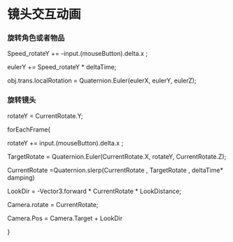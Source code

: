 # 镜头交互动画

### 旋转角色或者物品

Speed\_rotateY += -input.\(mouseButton\).delta.x ;

eulerY += Speed\_rotateY \* deltaTime;

obj.trans.localRotation = Quaternion.Euler\(eulerX, eulerY, eulerZ\);

### 旋转镜头

rotateY  = CurrentRotate.Y;

forEachFrame{

rotateY += input.\(mouseButton\).delta.x ;

TargetRotate = Quaternion.Euler\(CurrentRotate.X, rotateY, CurrentRotate.Z\);

CurrentRotate =Quaternion.slerp\(CurrentRotate , TargetRotate , deltaTime\* damping\)

LookDir = -Vector3.forward \* CurrentRotate \* LookDistance;

Camera.rotate = CurrentRotate;

Camera.Pos = Camera.Target + LookDir

}





